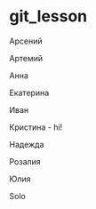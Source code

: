 # git_lesson

Арсений

Артемий

Анна

Екатерина

Иван

Кристина - hi!

Надежда

Розалия

Юлия

Solo

